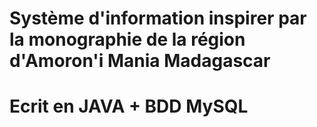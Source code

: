 # Système d'information inspirer par la monographie de la région d'Amoron'i Mania Madagascar
# Ecrit en JAVA + BDD MySQL
